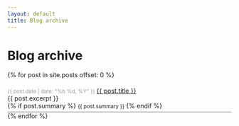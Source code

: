 ```yaml
---
layout: default
title: Blog archive
---
```



Blog archive
========================================

<div id="posts">

{% for post in site.posts offset: 0 %}
    <div style="border-bottom: 1px solid gray; padding: 5px 0;">
    <small style="color: #999;">{{ post.date | date: "%b %d, %Y" }}</small> 
    <a href="{{ post.url }}">{{ post.title }}</a>
    </br>{{ post.excerpt }}
    <br />
    {% if post.summary %}
        <small>{{ post.summary }}</small>
    {% endif %}
    </div>
{% endfor %}

</div>
